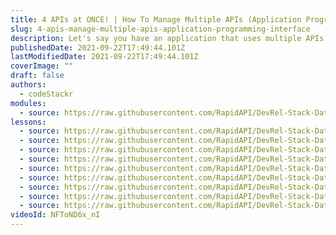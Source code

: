 ```yaml
---
title: 4 APIs at ONCE! | How To Manage Multiple APIs (Application Programming Interface)
slug: 4-apis-manage-multiple-apis-application-programming-interface
description: Let's say you have an application that uses multiple APIs from various platforms. Each API has its own key and its own way of managing access. What if I told you that there's a platform where you can manage all of your APIs in one spot? We're going to build an app that consumes multiple APIs using RapidAPI to see how easy it is to use. We'll create a quick project by using Vite.js and Tailwind CSS, then use RapidAPI to connect to 4 APIs and consume their data.
publishedDate: 2021-09-22T17:49:44.101Z
lastModifiedDate: 2021-09-22T17:49:44.101Z
coverImage: ""
draft: false
authors:
  - codeStackr
modules:
  - source: https://raw.githubusercontent.com/RapidAPI/DevRel-Stack-Data/improve/lms-yt-data/lms/courses/4-apis-manage-multiple-apis-application-programming-interface/index.md
lessons:
  - source: https://raw.githubusercontent.com/RapidAPI/DevRel-Stack-Data/improve/lms-yt-data/lms/courses/4-apis-manage-multiple-apis-application-programming-interface/01-intro.md
  - source: https://raw.githubusercontent.com/RapidAPI/DevRel-Stack-Data/improve/lms-yt-data/lms/courses/4-apis-manage-multiple-apis-application-programming-interface/02-rapidapi-marketplace.md
  - source: https://raw.githubusercontent.com/RapidAPI/DevRel-Stack-Data/improve/lms-yt-data/lms/courses/4-apis-manage-multiple-apis-application-programming-interface/03-project-setup-vite-js.md
  - source: https://raw.githubusercontent.com/RapidAPI/DevRel-Stack-Data/improve/lms-yt-data/lms/courses/4-apis-manage-multiple-apis-application-programming-interface/04-index-html.md
  - source: https://raw.githubusercontent.com/RapidAPI/DevRel-Stack-Data/improve/lms-yt-data/lms/courses/4-apis-manage-multiple-apis-application-programming-interface/05-main-js-setup.md
  - source: https://raw.githubusercontent.com/RapidAPI/DevRel-Stack-Data/improve/lms-yt-data/lms/courses/4-apis-manage-multiple-apis-application-programming-interface/06-geo-location-api.md
  - source: https://raw.githubusercontent.com/RapidAPI/DevRel-Stack-Data/improve/lms-yt-data/lms/courses/4-apis-manage-multiple-apis-application-programming-interface/07-open-weather-api.md
  - source: https://raw.githubusercontent.com/RapidAPI/DevRel-Stack-Data/improve/lms-yt-data/lms/courses/4-apis-manage-multiple-apis-application-programming-interface/08-chuck-norris-api.md
  - source: https://raw.githubusercontent.com/RapidAPI/DevRel-Stack-Data/improve/lms-yt-data/lms/courses/4-apis-manage-multiple-apis-application-programming-interface/09-breaking-news-api.md
videoId: NFToND6x_nI
---
```

